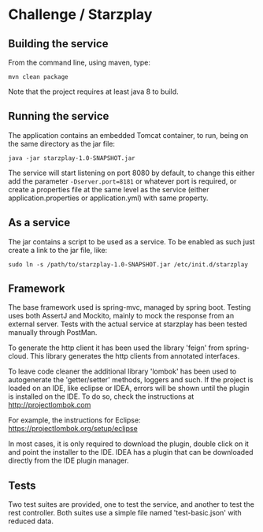# Challenge / Starzplay

## Building the service

From the command line, using maven, type:

```
mvn clean package
```

Note that the project requires at least java 8 to build.

## Running the service

The application contains an embedded Tomcat container, to run, being on the same directory as the jar file:

```
java -jar starzplay-1.0-SNAPSHOT.jar
```

The service will start listening on port 8080 by default, to change this either
add the parameter `-Dserver.port=8181` or whatever port is required, or create a properties
file at the same level as the service (either application.properties or application.yml) with same
property.

## As a service

The jar contains a script to be used as a service. To be enabled as such just create a link to the jar file,
like:

```
sudo ln -s /path/to/starzplay-1.0-SNAPSHOT.jar /etc/init.d/starzplay
```

## Framework

The base framework used is spring-mvc, managed by spring boot. Testing uses both AssertJ and Mockito, 
mainly to mock the response from an external server. Tests with the actual service at starzplay has been 
tested manually through PostMan.

To generate the http client it has been used the library 'feign' from spring-cloud. This library generates
the http clients from annotated interfaces.

To leave code cleaner the additional library 'lombok' has been used to autogenerate the 'getter/setter' 
methods, loggers and such. If the project is loaded on an IDE, like eclipse or IDEA, errors will be shown 
until the plugin is installed on the IDE. To do so, check the instructions at http://projectlombok.com

For example, the instructions for Eclipse: https://projectlombok.org/setup/eclipse

In most cases, it is only required to download the plugin, double click on it and point the installer to the
IDE. IDEA has a plugin that can be downloaded directly from the IDE plugin manager. 

## Tests

Two test suites are provided, one to test the service, and another to test the rest controller. Both suites
use a simple file named 'test-basic.json' with reduced data.